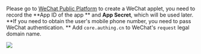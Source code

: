 <IntegrationDetailCard title="Create a small program on the WeChat public platform">

Please go to [WeChat Public Platform](https://mp.weixin.qq.com/wxopen/waregister?action=step1&token=&lang=zh_CN) to create a WeChat applet, you need to record the **App ID of the app ** and **App Secret**, which will be used later. **If you need to obtain the user's mobile phone number, you need to pass WeChat authentication. ** Add `core.authing.cn` to WeChat's `request` legal domain name.

<!-- <img src="~@imagesZhCn/reference/config-request-valid-domain.png"> -->
![](~@imagesEnUs/connections/wechatMini_0.png)


</IntegrationDetailCard>